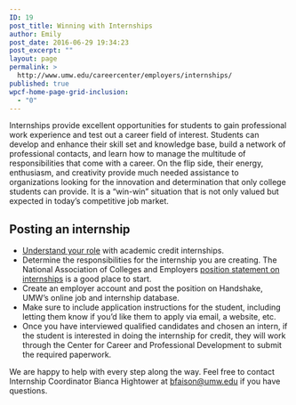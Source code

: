 ```yaml
---
ID: 19
post_title: Winning with Internships
author: Emily
post_date: 2016-06-29 19:34:23
post_excerpt: ""
layout: page
permalink: >
  http://www.umw.edu/careercenter/employers/internships/
published: true
wpcf-home-page-grid-inclusion:
  - "0"
---
```

Internships provide excellent opportunities for students to gain professional work experience and test out a career field of interest. Students can develop and enhance their skill set and knowledge base, build a network of professional contacts, and learn how to manage the multitude of responsibilities that come with a career. On the flip side, their energy, enthusiasm, and creativity provide much needed assistance to organizations looking for the innovation and determination that only college students can provide. It is a “win-win” situation that is not only valued but expected in today’s competitive job market.
<h2>Posting an internship</h2>
<ul>
 	<li><a href="http://www.umw.edu/careercenter/employers/internships/role/">Understand your role</a> with academic credit internships.</li>
 	<li>Determine the responsibilities for the internship you are creating. The National Association of Colleges and Employers <a href="http://www.naceweb.org/advocacy/position-statements/united-states-internships.aspx">position statement on internships</a> is a good place to start.</li>
 	<li>Create an employer account and post the position on Handshake, UMW’s online job and internship database.</li>
 	<li>Make sure to include application instructions for the student, including letting them know if you’d like them to apply via email, a website, etc.</li>
 	<li>Once you have interviewed qualified candidates and chosen an intern, if the student is interested in doing the internship for credit, they will work through the Center for Career and Professional Development to submit the required paperwork.</li>
</ul>
We are happy to help with every step along the way. Feel free to contact Internship Coordinator Bianca Hightower at <a href="mailto:bfaison@umw.edu">bfaison@umw.edu</a> if you have questions.